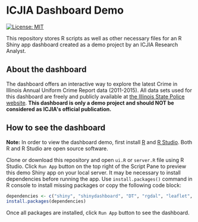 # ICJIA Dashboard Demo

[![License: MIT](https://img.shields.io/badge/License-MIT-yellow.svg)](https://opensource.org/licenses/MIT)

This repository stores R scripts as well as other necessary files for an R Shiny app dashboard created as a demo project by an ICJIA Research Analyst. 


## About the dashboard

The dashboard offers an interactive way to explore the latest Crime in Illinois Annual Uniform Crime Report data (2011-2015). All data sets used for this dashboard are freely and publicly available at [the Illinois State Police website](http://www.isp.state.il.us/crime/ucrhome.cfm). **This dashboard is only a demo project and should NOT be considered as ICJIA's official publication.**

## How to see the dashboard

**Note:** In order to view the dashboard demo, first install [R](https://cran.r-project.org/mirrors.html) and [R Studio](https://www.rstudio.com/products/rstudio/download/). Both R and R Studio are open source software.

Clone or download this repository and open `ui.R` or `server.R` file using R Studio. Click `Run App` button on the top right of the Script Pane to preview this demo Shiny app on your local server. It may be necessary to install dependencies before running the app. Use `install.packages()` command in R console to install missing packages or copy the following code block:

```r
dependencies <- c("shiny", "shinydashboard", "DT", "rgdal", "leaflet", "highcharter", "reader", "dplyr", "tidyr")
install.packages(dependencies)
```

Once all packages are installed, click `Run App` button to see the dashboard.
